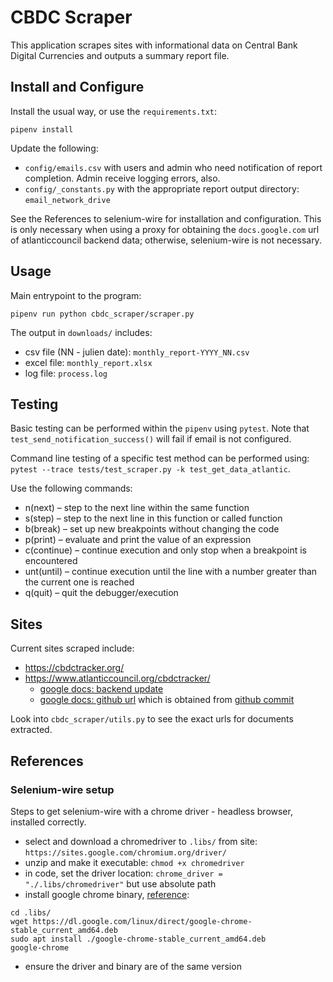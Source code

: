 # CBDC Scraper

This application scrapes sites with informational data on Central Bank Digital Currencies and outputs a summary report file.



## Install and Configure

Install the usual way, or use the `requirements.txt`:

```
pipenv install
```

Update the following:
* `config/emails.csv` with users and admin who need notification of report completion.  Admin receive logging errors, also.
* `config/_constants.py` with the appropriate report output directory: `email_network_drive`

See the References to selenium-wire for installation and configuration.  This is only necessary when using a proxy for obtaining the `docs.google.com` url of atlanticcouncil backend data; otherwise, selenium-wire is not necessary.



## Usage

Main entrypoint to the program:

```
pipenv run python cbdc_scraper/scraper.py
```

The output in `downloads/` includes:

* csv file (NN - julien date): `monthly_report-YYYY_NN.csv`
* excel file: `monthly_report.xlsx`
* log file: `process.log`



## Testing

Basic testing can be performed within the `pipenv` using `pytest`.  Note that `test_send_notification_success()` will fail if email is not configured.

Command line testing of a specific test method can be performed using:  `pytest --trace tests/test_scraper.py -k test_get_data_atlantic`.

Use the following commands:

* n(next) – step to the next line within the same function
* s(step) – step to the next line in this function or called function
* b(break) – set up new breakpoints without changing the code
* p(print) – evaluate and print the value of an expression
* c(continue) – continue execution and only stop when a breakpoint is encountered
* unt(until) – continue execution until the line with a number greater than the current one is reached
* q(quit) – quit the debugger/execution



## Sites

Current sites scraped include:

* https://cbdctracker.org/
* https://www.atlanticcouncil.org/cbdctracker/
  - [google docs: backend update](https://docs.google.com/spreadsheets/d/e/2PACX-1vQh27kpYjCRmNoWa4FEpWqLSxLLaqK_hlgqP6wGQLp8Pum7guAYS6i0qt6wIRAPvb5Up6-6wvmTN05s/pub?gid=0&single=true&output=csv)
  - [google docs: github url](https://docs.google.com/spreadsheets/d/e/2PACX-1vRvC1JtWY8a2W4b8DLPfnfb9rmhuHBmWO22TvSXXpk25CZTBU9_8f6YtxM9rmBK2YajII5ltDE6ynGZ/pub?gid=0&single=true&output=csv) which is obtained from [github commit](https://github.com/GeoEcon/cbdc-tracker-svelte/commit/440f83936facad3602c36519b6f1390025e836e8)

Look into `cbdc_scraper/utils.py` to see the exact urls for documents extracted.



## References

### Selenium-wire setup

Steps to get selenium-wire with a chrome driver - headless browser, installed correctly.

* select and download a chromedriver to `.libs/` from site: `https://sites.google.com/chromium.org/driver/`
* unzip and make it executable: `chmod +x chromedriver`
* in code, set the driver location: `chrome_driver = "./.libs/chromedriver"` but use absolute path
* install google chrome binary, [reference](https://linuxize.com/post/how-to-install-google-chrome-web-browser-on-debian-10/):
```
cd .libs/
wget https://dl.google.com/linux/direct/google-chrome-stable_current_amd64.deb
sudo apt install ./google-chrome-stable_current_amd64.deb
google-chrome
```
* ensure the driver and binary are of the same version